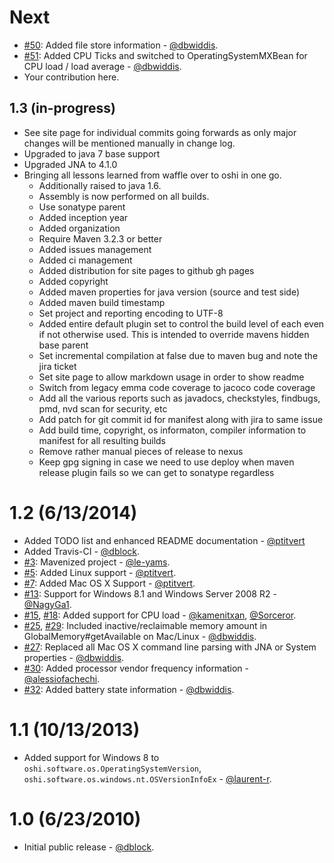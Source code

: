 Next
====

* [#50](https://github.com/dblock/oshi/pull/50): Added file store information - [@dbwiddis](https://github.com/dbwiddis).
* [#51](https://github.com/dblock/oshi/pull/51): Added CPU Ticks and switched to OperatingSystemMXBean for CPU load / load average - [@dbwiddis](https://github.com/dbwiddis).
* Your contribution here.

1.3 (in-progress)
-----------------
* See site page for individual commits going forwards as only major changes will be mentioned manually in change log.
* Upgraded to java 7 base support
* Upgraded JNA to 4.1.0
* Bringing all lessons learned from waffle over to oshi in one go.
  * Additionally raised to java 1.6.
  * Assembly is now performed on all builds.
  * Use sonatype parent
  * Added inception year
  * Added organization
  * Require Maven 3.2.3 or better
  * Added issues management
  * Added ci management
  * Added distribution for site pages to github gh pages
  * Added copyright
  * Added maven properties for java version (source and test side)
  * Added maven build timestamp
  * Set project and reporting encoding to UTF-8
  * Added entire default plugin set to control the build level of each even if not otherwise used.  This is intended to override mavens hidden base parent
  * Set incremental compilation at false due to maven bug and note the jira ticket
  * Set site page to allow markdown usage in order to show readme
  * Switch from legacy emma code coverage to jacoco code coverage
  * Add all the various reports such as javadocs, checkstyles, findbugs, pmd, nvd scan for security, etc
  * Add patch for git commit id for manifest along with jira to same issue
  * Add build time, copyright, os informaton, compiler information to manifest for all resulting builds
  * Remove rather manual pieces of release to nexus
  * Keep gpg signing in case we need to use deploy when maven release plugin fails so we can get to sonatype regardless

1.2 (6/13/2014)
================

* Added TODO list and enhanced README documentation - [@ptitvert](https://github.com/ptitvert)
* Added Travis-CI - [@dblock](https://github.com/dblock).
* [#3](https://github.com/dblock/oshi/pull/3): Mavenized project - [@le-yams](https://github.com/le-yams).
* [#5](https://github.com/dblock/oshi/pull/5): Added Linux support - [@ptitvert](https://github.com/ptitvert).
* [#7](https://github.com/dblock/oshi/pull/7): Added Mac OS X Support - [@ptitvert](https://github.com/ptitvert).
* [#13](https://github.com/dblock/oshi/pull/13): Support for Windows 8.1 and Windows Server 2008 R2 - [@NagyGa1](https://github.com/NagyGa1).
* [#15](https://github.com/dblock/oshi/pull/15), [#18](https://github.com/dblock/oshi/pull/18): Added support for CPU load - [@kamenitxan](https://github.com/kamenitxan), [@Sorceror](https://github.com/Sorceror).
* [#25](https://github.com/dblock/oshi/pull/25), [#29](https://github.com/dblock/oshi/pull/29): Included inactive/reclaimable memory amount in GlobalMemory#getAvailable on Mac/Linux - [@dbwiddis](https://github.com/dbwiddis).
* [#27](https://github.com/dblock/oshi/pull/27): Replaced all Mac OS X command line parsing with JNA or System properties - [@dbwiddis](https://github.com/dbwiddis).
* [#30](https://github.com/dblock/oshi/pull/30): Added processor vendor frequency information - [@alessiofachechi](https://github.com/alessiofachechi).
* [#32](https://github.com/dblock/oshi/pull/32): Added battery state information - [@dbwiddis](https://github.com/dbwiddis).

1.1 (10/13/2013)
================

* Added support for Windows 8 to `oshi.software.os.OperatingSystemVersion`, `oshi.software.os.windows.nt.OSVersionInfoEx` - [@laurent-r](https://github.com/laurent-r).

1.0 (6/23/2010)
===============

* Initial public release - [@dblock](https://github.com/dblock).

